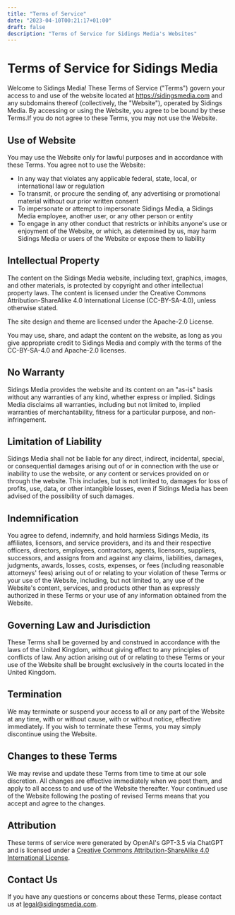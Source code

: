 ```yaml
---
title: "Terms of Service"
date: "2023-04-10T00:21:17+01:00"
draft: false
description: "Terms of Service for Sidings Media's Websites"
---
```


# Terms of Service for Sidings Media

Welcome to Sidings Media! These Terms of Service ("Terms") govern your
access to and use of the website located at https://sidingsmedia.com and
any subdomains thereof (collectively, the "Website"), operated by
Sidings Media. By accessing or using the Website, you agree to be bound
by these Terms.If you do not agree to these Terms, you may not use the
Website.

## Use of Website

You may use the Website only for lawful purposes and in accordance with
these Terms. You agree not to use the Website:

* In any way that violates any applicable federal, state, local, or 
  international law or regulation
* To transmit, or procure the sending of, any advertising or 
  promotional material without our prior written consent
* To impersonate or attempt to impersonate Sidings Media, a Sidings 
  Media employee, another user, or any other person or entity
* To engage in any other conduct that restricts or inhibits anyone's 
  use or enjoyment of the Website, or which, as determined by us, may 
  harm Sidings Media or users of the Website or expose them to 
  liability

## Intellectual Property

The content on the Sidings Media website, including text, graphics,
images, and other materials, is protected by copyright and other
intellectual property laws. The content is licensed under the Creative
Commons Attribution-ShareAlike 4.0 International License (CC-BY-SA-4.0),
unless otherwise stated.

The site design and theme are licensed under the Apache-2.0 License.

You may use, share, and adapt the content on the website, as long as you
give appropriate credit to Sidings Media and comply with the terms of
the CC-BY-SA-4.0 and Apache-2.0 licenses.

## No Warranty

Sidings Media provides the website and its content on an "as-is" basis
without any warranties of any kind, whether express or implied. Sidings
Media disclaims all warranties, including but not limited to, implied
warranties of merchantability, fitness for a particular purpose, and
non-infringement.

## Limitation of Liability

Sidings Media shall not be liable for any direct, indirect, incidental,
special, or consequential damages arising out of or in connection with
the use or inability to use the website, or any content or services
provided on or through the website. This includes, but is not limited
to, damages for loss of profits, use, data, or other intangible losses,
even if Sidings Media has been advised of the possibility of such
damages.

## Indemnification

You agree to defend, indemnify, and hold harmless Sidings Media, its
affiliates, licensors, and service providers, and its and their
respective officers, directors, employees, contractors, agents,
licensors, suppliers, successors, and assigns from and against any
claims, liabilities, damages, judgments, awards, losses, costs,
expenses, or fees (including reasonable attorneys' fees) arising out of
or relating to your violation of these Terms or your use of the Website,
including, but not limited to, any use of the Website's content,
services, and products other than as expressly authorized in these Terms
or your use of any information obtained from the Website.

## Governing Law and Jurisdiction

These Terms shall be governed by and construed in accordance with the
laws of the United Kingdom, without giving effect to any principles of
conflicts of law. Any action arising out of or relating to these Terms
or your use of the Website shall be brought exclusively in the courts
located in the United Kingdom.

## Termination

We may terminate or suspend your access to all or any part of the
Website at any time, with or without cause, with or without notice,
effective immediately. If you wish to terminate these Terms, you may
simply discontinue using the Website.

## Changes to these Terms

We may revise and update these Terms from time to time at our sole
discretion. All changes are effective immediately when we post them, and
apply to all access to and use of the Website thereafter. Your continued
use of the Website following the posting of revised Terms means that you
accept and agree to the changes.

## Attribution

These terms of service were generated by OpenAI's GPT-3.5 via ChatGPT
and is licensed under a [Creative Commons Attribution-ShareAlike 4.0
International License](https://creativecommons.org/licenses/by-sa/4.0/).


## Contact Us

If you have any questions or concerns about these Terms, please contact
us at legal@sidingsmedia.com.
